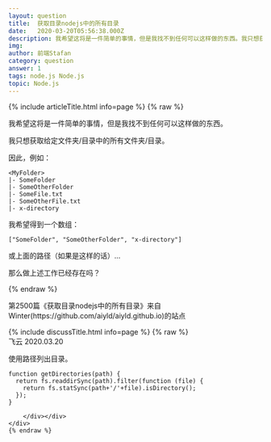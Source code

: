 ```yaml
---
layout: question
title:  获取目录nodejs中的所有目录
date:   2020-03-20T05:56:38.000Z
description: 我希望这将是一件简单的事情，但是我找不到任何可以这样做的东西。我只想获取给定文件夹/目录中的所有文件夹/目录。因此，例如：<MyFolder>...
img: 
author: 前端Stafan
category: question
answer: 1
tags: node.js Node.js
topic: Node.js
---
```

<div class="article-root">
  <div class="article">
    {% include articleTitle.html info=page %}
    {% raw %}
    <div class="article-content"><p><font style="vertical-align: inherit;"><font style="vertical-align: inherit;">我希望这将是一件简单的事情，但是我找不到任何可以这样做的东西。</font></font></p>

<p><font style="vertical-align: inherit;"><font style="vertical-align: inherit;">我只想获取给定文件夹/目录中的所有文件夹/目录。</font></font></p>

<p><font style="vertical-align: inherit;"><font style="vertical-align: inherit;">因此，例如：</font></font></p>

<pre><code>&lt;MyFolder&gt;<font></font>
|- SomeFolder<font></font>
|- SomeOtherFolder<font></font>
|- SomeFile.txt<font></font>
|- SomeOtherFile.txt<font></font>
|- x-directory<font></font>
</code></pre>

<p><font style="vertical-align: inherit;"><font style="vertical-align: inherit;">我希望得到一个数组：</font></font></p>

<pre><code>["SomeFolder", "SomeOtherFolder", "x-directory"]
</code></pre>

<p><font style="vertical-align: inherit;"><font style="vertical-align: inherit;">或上面的路径（如果是这样的话）...</font></font></p>

<p><font style="vertical-align: inherit;"><font style="vertical-align: inherit;">那么做上述工作已经存在吗？</font></font></p></div>
    {% endraw %}
  </div>
  <p class="winter_mark">第2500篇《获取目录nodejs中的所有目录》来自Winter(https://github.com/aiyld/aiyld.github.io)的站点</p>
  <div class="discuss-wrapper">
    {% include discussTitle.html info=page %}
    {% raw %}
    <div class="discuss-list">
    <div class="discuss-item">
        <div class="discuss-parent">
          <div class="discuss-meta">
            <span class="discuss-user">飞云</span>
            <span class="discuss-time">2020.03.20</span>
          </div>
          <div class="discuss-comment"><p><font style="vertical-align: inherit;"><font style="vertical-align: inherit;">使用路径列出目录。</font></font></p>

<pre><code>function getDirectories(path) {<font></font>
  return fs.readdirSync(path).filter(function (file) {<font></font>
    return fs.statSync(path+'/'+file).isDirectory();<font></font>
  });<font></font>
}<font></font>
</code></pre></div>
        </div></div>
    </div>
    {% endraw %}
  </div>
<div>
